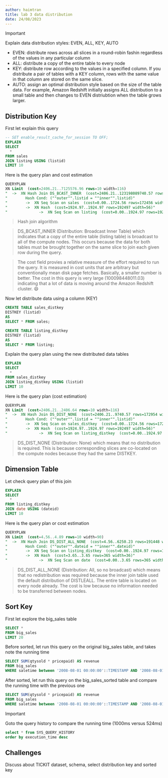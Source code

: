 ```yaml
---
author: haimtran
title: lab 3 data distribution
date: 24/08/2023
---
```


> [!IMPORTANT]
> Explain data distribution styles: EVEN, ALL, KEY, AUTO

- EVEN: distribute rows across all slices in a round-robin fashin regardless of the values in any particular column
- ALL: distribute a copy of the entire table to every node
- KEY: distribute row according to the values in a specified column. If you distribute a pair of tables with a KEY column, rows with the same value in that column are stored on the same slice.
- AUTO: assign an optimal distribution style based on the size of the table data. For example, Amazon Redshift initially assigns ALL distribution to a small table and then changes to EVEN distriubtion when the table grows larger.

## Distribution Key

First let explain this query

```sql
-- SET enable_result_cache_for_session TO OFF;
EXPLAIN
SELECT
  *
FROM sales
JOIN listing USING (listid)
LIMIT 10
```

Here is the query plan and cost estimation

```sql
QUERYPLAN
XN Limit  (cost=2406.21..7125576.96 rows=10 width=116)
"  ->  XN Hash Join DS_BCAST_INNER  (cost=2406.21..123198089740.57 rows=172954 width=116)"
"        Hash Cond: (""outer"".listid = ""inner"".listid)"
"        ->  XN Seq Scan on sales  (cost=0.00..1724.56 rows=172456 width=64)"
"        ->  XN Hash  (cost=1924.97..1924.97 rows=192497 width=56)"
"              ->  XN Seq Scan on listing  (cost=0.00..1924.97 rows=192497 width=56)"
```

> Hash join algorithm

> DS_BCAST_INNER (Distribution: Broadcast Inner Table) which indicates that a copy of the entire table (listing table) is broadcast to all of the compute nodes. This occurs because the data for both tables must be brought together on the same slice to join each given row during the query.

> The cost field provies a relative measure of the effort required to run the query. It is measured in cost units that are arbitrary but conventionally mean disk page fetches. Basically, a smaller number is better. The cost in this query is very large (100098448011.03) indicating that a lot of data is moving around the Amazon Redshift cluster. :smile:

Now let distribute data using a column (KEY)

```sql
CREATE TABLE sales_distkey
DISTKEY (listid)
AS
SELECT * FROM sales;

CREATE TABLE listing_distkey
DISTKEY (listid)
AS
SELECT * FROM listing;
```

Explain the query plan using the new distributed data tables

```sql
EXPLAIN
SELECT
  *
FROM sales_distkey
JOIN listing_distkey USING (listid)
LIMIT 10
```

Here is the query plan (cost estimation)

```sql
QUERYPLAN
XN Limit  (cost=2406.21..2406.64 rows=10 width=116)
"  ->  XN Hash Join DS_DIST_NONE  (cost=2406.21..9740.57 rows=172954 width=116)"
"        Hash Cond: (""outer"".listid = ""inner"".listid)"
"        ->  XN Seq Scan on sales_distkey  (cost=0.00..1724.56 rows=172456 width=64)"
"        ->  XN Hash  (cost=1924.97..1924.97 rows=192497 width=56)"
"              ->  XN Seq Scan on listing_distkey  (cost=0.00..1924.97 rows=192497 width=56)"
```

> DS_DIST_NONE (Distribution: None) which means that no distribution is required. This is because corresponding slices are co-located on the compute nodes because they had the same DISTKEY.

## Dimension Table

Let check query plan of this join

```sql
EXPLAIN
SELECT
  *
FROM listing_distkey
JOIN date USING (dateid)
LIMIT 10
```

Here is the query plan or cost estimation

```sql
QUERYPLAN
XN Limit  (cost=4.56..4.89 rows=10 width=90)
"  ->  XN Hash Join DS_DIST_ALL_NONE  (cost=4.56..6250.23 rows=191448 width=90)"
"        Hash Cond: (""outer"".dateid = ""inner"".dateid)"
"        ->  XN Seq Scan on listing_distkey  (cost=0.00..1924.97 rows=192497 width=56)"
"        ->  XN Hash  (cost=3.65..3.65 rows=365 width=36)"
"              ->  XN Seq Scan on date  (cost=0.00..3.65 rows=365 width=36)"
```

> DS_DIST_ALL_NONE (Distribution: All, so no broadcast) which means that no redistribution was required because the inner join table used the default distribution of DISTLEALL. The entire table is located on every node already. The cost is low because no information needed to be transferred between nodes.

## Sort Key

First let explore the big_sales table

```sql
SELECT *
FROM big_sales
LIMIT 20
```

Before sorted, let run this query on the original big_sales table, and takes note the running time

```sql
SELECT SUM(qtysold * pricepaid) AS revenue
FROM big_sales
WHERE saletime between '2008-08-01 00:00:00'::TIMESTAMP AND '2008-08-01 23:59:59'::TIMESTAMP
```

After sorted, let run this query on the big_sales_sorted table and compare the running time with the previous one

```sql
SELECT SUM(qtysold * pricepaid) AS revenue
FROM big_sales
WHERE saletime between '2008-08-01 00:00:00'::TIMESTAMP AND '2008-08-01 23:59:59'::TIMESTAMP
```

> [!IMPORTANT]
> Goto the query history to compare the running time (1000ms versus 524ms)

```sql
select * from SYS_QUERY_HISTORY
order by execution_time desc
```

## Challenges

Discuss about TICKIT dataset, schema, select distribution key and sorted key
